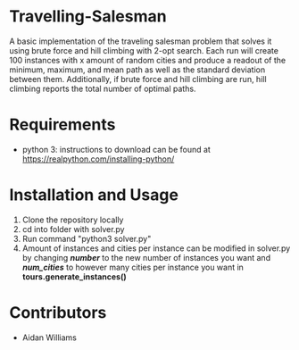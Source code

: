 # Travelling-Salesman
A basic implementation of the traveling salesman problem that solves it using brute force and hill climbing with 2-opt search. Each run will create 100 instances with x amount of random cities and produce a readout of the minimum, maximum, and mean path as well as the standard deviation between them. Additionally, if brute force and hill climbing are run, hill climbing reports the total number of optimal paths.

# Requirements
* python 3: instructions to download can be found at https://realpython.com/installing-python/

# Installation and Usage
1. Clone the repository locally
2. cd into folder with solver.py
3. Run command "python3 solver.py"
4. Amount of instances and cities per instance can be modified in solver.py by changing ***number*** to the new number of instances you want and ***num_cities*** to however many cities per instance you want in **tours.generate_instances()**
 
# Contributors

* Aidan Williams
